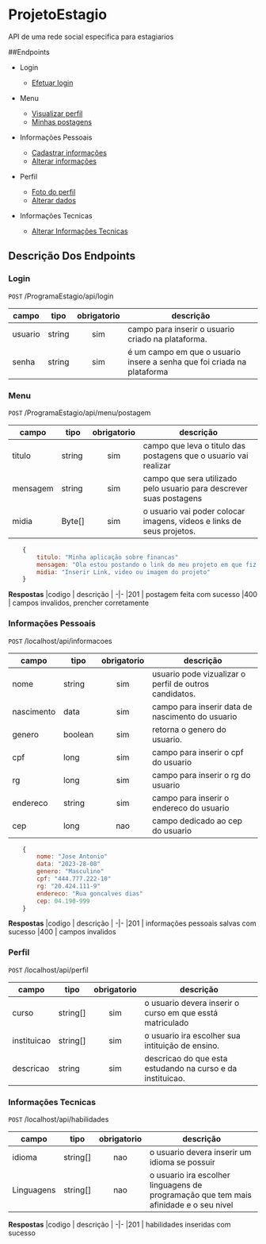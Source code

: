 # ProjetoEstagio

API de uma rede social especifica para estagiarios


##Endpoints

- Login

    - [Efetuar login](#login)

- Menu

    - [Visualizar perfil](#visualizar-perfil)
    - [Minhas postagens](minhas-postagens)

- Informações Pessoais

    - [Cadastrar informações](#cadastrar-informacoes)
    - [Alterar informações](#alterar-informacoes)

- Perfil

    - [Foto do perfil](#foto-perfil)
    - [Alterar dados](#alterar-dados)

- Informações Tecnicas

    - [Alterar Informações Tecnicas](alterar-informacoes-tecnicas)


## Descrição Dos Endpoints

### Login

`POST` /ProgramaEstagio/api/login

|campo  | tipo | obrigatorio  | descrição
|-------|------|:------------:|----------|
|usuario|string|     sim      | campo para inserir o usuario criado na plataforma.
|senha  |string|     sim      | é um campo em que o usuario insere a senha que foi criada na plataforma


### Menu

`POST` /ProgramaEstagio/api/menu/postagem

|campo      | tipo | obrigatorio  | descrição
|-----------|------|:------------:|----------|
|titulo     |string|     sim      | campo que leva o titulo das postagens que o usuario vai realizar
|mensagem   |string|     sim      | campo que sera utilizado pelo usuario para descrever suas postagens
|midia      |Byte[]|     sim      | o usuario vai poder colocar imagens, videos e links de seus projetos.

```js
    {
        titulo: "Minha aplicação sobre financas"
        mensagem: "Ola estou postando o link do meu projeto em que fiz durante o curso de React"
        midia: "Inserir Link, video ou imagem do projeto"
    }
```

**Respostas**
|codigo | descrição
| -|-
|201 | postagem feita com sucesso
|400 | campos invalidos, prencher corretamente

### Informações Pessoais

`POST` /localhost/api/informacoes

|campo      | tipo | obrigatorio  | descrição
|-----------|------|:------------:|----------|
|nome       |string |     sim      | usuario pode vizualizar o perfil de outros candidatos.
|nascimento | data  |     sim      | campo para inserir data de nascimento do usuario
|genero     |boolean|     sim      | retorna o genero do usuario.
|cpf        |long   |     sim      | campo para inserir o cpf do usuario
|rg         |long   |     sim      | campo para inserir o rg do usuario
|endereco   |string |     sim      | campo para inserir o endereco do usuario
|cep        |long   |     nao      | campo dedicado ao cep do usuario

```js
    {
        nome: "Jose Antonio"
        data: "2023-28-08"
        genero: "Masculino"
        cpf: "444.777.222-10"
        rg: "20.424.111-9"
        endereco: "Rua goncalves dias"
        cep: 04.190-999
    }
```

**Respostas**
|codigo | descrição
| -|-
|201 | informações pessoais salvas com sucesso
|400 | campos invalidos

### Perfil

`POST` /localhost/api/perfil

|campo       | tipo   | obrigatorio  | descrição
|------------|--------|:------------:|----------|
|curso       |string[]|     sim      | o usuario devera inserir o curso em que esstá matriculado
|instituicao|string[] |     sim      | o usuario ira escolher sua intituição de ensino.
|descricao   |string  |     sim      | descricao do que esta estudando na curso e da instituicao.

### Informações Tecnicas

`POST` /localhost/api/habilidades

|campo       | tipo   | obrigatorio  | descrição
|------------|--------|:------------:|----------|
|idioma      |string[]|     nao      | o usuario devera inserir um idioma se possuir
|Linguagens  |string[]|     nao      | o usuario ira escolher linguagens de programação que tem mais afinidade e o seu nivel

**Respostas**
|codigo | descrição
| -|-
|201 | habilidades inseridas com sucesso


